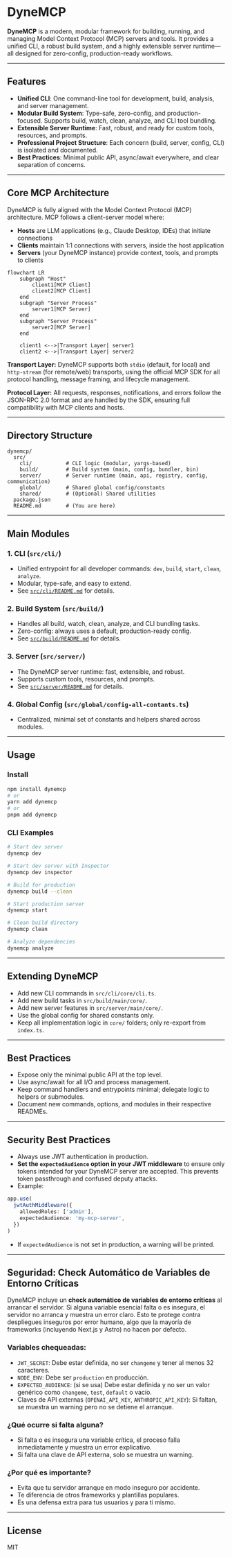 # DyneMCP

**DyneMCP** is a modern, modular framework for building, running, and managing Model Context Protocol (MCP) servers and tools. It provides a unified CLI, a robust build system, and a highly extensible server runtime—all designed for zero-config, production-ready workflows.

---

## Features

- **Unified CLI**: One command-line tool for development, build, analysis, and server management.
- **Modular Build System**: Type-safe, zero-config, and production-focused. Supports build, watch, clean, analyze, and CLI tool bundling.
- **Extensible Server Runtime**: Fast, robust, and ready for custom tools, resources, and prompts.
- **Professional Project Structure**: Each concern (build, server, config, CLI) is isolated and documented.
- **Best Practices**: Minimal public API, async/await everywhere, and clear separation of concerns.

---

## Core MCP Architecture

DyneMCP is fully aligned with the Model Context Protocol (MCP) architecture. MCP follows a client-server model where:

- **Hosts** are LLM applications (e.g., Claude Desktop, IDEs) that initiate connections
- **Clients** maintain 1:1 connections with servers, inside the host application
- **Servers** (your DyneMCP instance) provide context, tools, and prompts to clients

```mermaid
flowchart LR
    subgraph "Host"
        client1[MCP Client]
        client2[MCP Client]
    end
    subgraph "Server Process"
        server1[MCP Server]
    end
    subgraph "Server Process"
        server2[MCP Server]
    end

    client1 <-->|Transport Layer| server1
    client2 <-->|Transport Layer| server2
```

**Transport Layer:** DyneMCP supports both `stdio` (default, for local) and `http-stream` (for remote/web) transports, using the official MCP SDK for all protocol handling, message framing, and lifecycle management.

**Protocol Layer:** All requests, responses, notifications, and errors follow the JSON-RPC 2.0 format and are handled by the SDK, ensuring full compatibility with MCP clients and hosts.

---

## Directory Structure

```
dynemcp/
  src/
    cli/           # CLI logic (modular, yargs-based)
    build/         # Build system (main, config, bundler, bin)
    server/        # Server runtime (main, api, registry, config, communication)
    global/        # Shared global config/constants
    shared/        # (Optional) Shared utilities
  package.json
  README.md        # (You are here)
```

---

## Main Modules

### 1. CLI (`src/cli/`)

- Unified entrypoint for all developer commands: `dev`, `build`, `start`, `clean`, `analyze`.
- Modular, type-safe, and easy to extend.
- See [`src/cli/README.md`](./src/cli/README.md) for details.

### 2. Build System (`src/build/`)

- Handles all build, watch, clean, analyze, and CLI bundling tasks.
- Zero-config: always uses a default, production-ready config.
- See [`src/build/README.md`](./src/build/README.md) for details.

### 3. Server (`src/server/`)

- The DyneMCP server runtime: fast, extensible, and robust.
- Supports custom tools, resources, and prompts.
- See [`src/server/README.md`](./src/server/README.md) for details.

### 4. Global Config (`src/global/config-all-contants.ts`)

- Centralized, minimal set of constants and helpers shared across modules.

---

## Usage

### Install

```sh
npm install dynemcp
# or
yarn add dynemcp
# or
pnpm add dynemcp
```

### CLI Examples

```sh
# Start dev server
dynemcp dev

# Start dev server with Inspector
dynemcp dev inspector

# Build for production
dynemcp build --clean

# Start production server
dynemcp start

# Clean build directory
dynemcp clean

# Analyze dependencies
dynemcp analyze
```

---

## Extending DyneMCP

- Add new CLI commands in `src/cli/core/cli.ts`.
- Add new build tasks in `src/build/main/core/`.
- Add new server features in `src/server/main/core/`.
- Use the global config for shared constants only.
- Keep all implementation logic in `core/` folders; only re-export from `index.ts`.

---

## Best Practices

- Expose only the minimal public API at the top level.
- Use async/await for all I/O and process management.
- Keep command handlers and entrypoints minimal; delegate logic to helpers or submodules.
- Document new commands, options, and modules in their respective READMEs.

---

## Security Best Practices

- Always use JWT authentication in production.
- **Set the `expectedAudience` option in your JWT middleware** to ensure only tokens intended for your DyneMCP server are accepted. This prevents token passthrough and confused deputy attacks.
- Example:

```ts
app.use(
  jwtAuthMiddleware({
    allowedRoles: ['admin'],
    expectedAudience: 'my-mcp-server',
  })
)
```

- If `expectedAudience` is not set in production, a warning will be printed.

---

## Seguridad: Check Automático de Variables de Entorno Críticas

DyneMCP incluye un **check automático de variables de entorno críticas** al arrancar el servidor. Si alguna variable esencial falta o es insegura, el servidor no arranca y muestra un error claro. Esto te protege contra despliegues inseguros por error humano, algo que la mayoría de frameworks (incluyendo Next.js y Astro) no hacen por defecto.

### Variables chequeadas:

- `JWT_SECRET`: Debe estar definida, no ser `changeme` y tener al menos 32 caracteres.
- `NODE_ENV`: Debe ser `production` en producción.
- `EXPECTED_AUDIENCE`: (si se usa) Debe estar definida y no ser un valor genérico como `changeme`, `test`, `default` o vacío.
- Claves de API externas (`OPENAI_API_KEY`, `ANTHROPIC_API_KEY`): Si faltan, se muestra un warning pero no se detiene el arranque.

### ¿Qué ocurre si falta alguna?

- Si falta o es insegura una variable crítica, el proceso falla inmediatamente y muestra un error explicativo.
- Si falta una clave de API externa, solo se muestra un warning.

### ¿Por qué es importante?

- Evita que tu servidor arranque en modo inseguro por accidente.
- Te diferencia de otros frameworks y plantillas populares.
- Es una defensa extra para tus usuarios y para ti mismo.

---

## License

MIT
